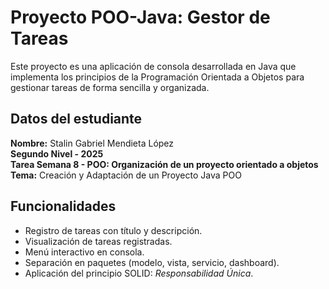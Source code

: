 # Proyecto POO-Java: Gestor de Tareas

Este proyecto es una aplicación de consola desarrollada en Java que implementa los principios de la Programación Orientada a Objetos para gestionar tareas de forma sencilla y organizada.

## Datos del estudiante
  **Nombre:** Stalin Gabriel Mendieta López  
  **Segundo Nivel - 2025**  
  **Tarea Semana 8 - POO: Organización de un proyecto orientado a objetos**  
  **Tema:** Creación y Adaptación de un Proyecto Java POO  
  
## Funcionalidades
- Registro de tareas con título y descripción.
- Visualización de tareas registradas.
- Menú interactivo en consola.
- Separación en paquetes (modelo, vista, servicio, dashboard).
- Aplicación del principio SOLID: *Responsabilidad Única*.
